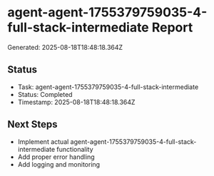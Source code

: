 # agent-agent-1755379759035-4-full-stack-intermediate Report

Generated: 2025-08-18T18:48:18.364Z

## Status
- Task: agent-agent-1755379759035-4-full-stack-intermediate
- Status: Completed
- Timestamp: 2025-08-18T18:48:18.364Z

## Next Steps
- Implement actual agent-agent-1755379759035-4-full-stack-intermediate functionality
- Add proper error handling
- Add logging and monitoring
